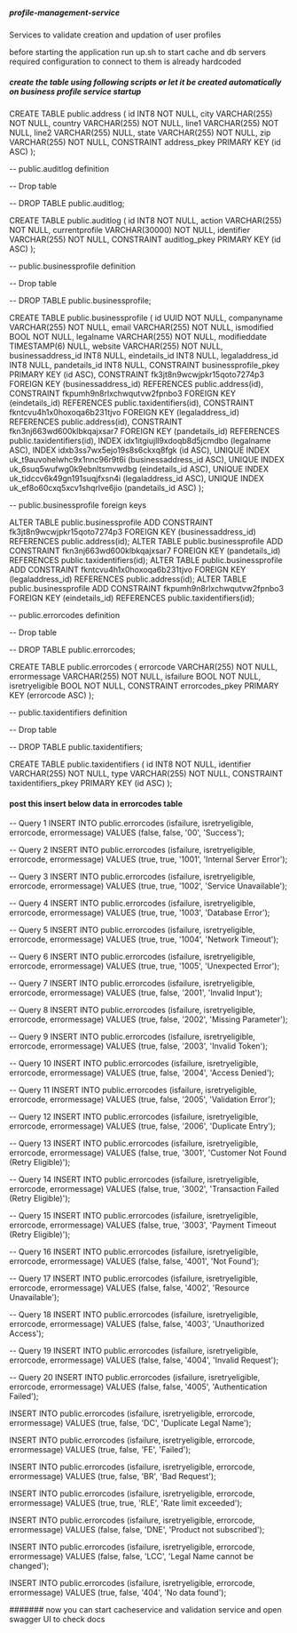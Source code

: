 ##### profile-management-service

Services to validate creation and updation of user profiles

before starting the application run up.sh to start cache and db servers
required configuration to connect to them is already hardcoded

##### create the table using following scripts or let it be created automatically on business profile service startup

CREATE TABLE public.address (
	id INT8 NOT NULL,
	city VARCHAR(255) NOT NULL,
	country VARCHAR(255) NOT NULL,
	line1 VARCHAR(255) NOT NULL,
	line2 VARCHAR(255) NULL,
	state VARCHAR(255) NOT NULL,
	zip VARCHAR(255) NOT NULL,
	CONSTRAINT address_pkey PRIMARY KEY (id ASC)
);

-- public.auditlog definition

-- Drop table

-- DROP TABLE public.auditlog;

CREATE TABLE public.auditlog (
	id INT8 NOT NULL,
	action VARCHAR(255) NOT NULL,
	currentprofile VARCHAR(30000) NOT NULL,
	identifier VARCHAR(255) NOT NULL,
	CONSTRAINT auditlog_pkey PRIMARY KEY (id ASC)
);

-- public.businessprofile definition

-- Drop table

-- DROP TABLE public.businessprofile;

CREATE TABLE public.businessprofile (
	id UUID NOT NULL,
	companyname VARCHAR(255) NOT NULL,
	email VARCHAR(255) NOT NULL,
	ismodified BOOL NOT NULL,
	legalname VARCHAR(255) NOT NULL,
	modifieddate TIMESTAMP(6) NULL,
	website VARCHAR(255) NOT NULL,
	businessaddress_id INT8 NULL,
	eindetails_id INT8 NULL,
	legaladdress_id INT8 NULL,
	pandetails_id INT8 NULL,
	CONSTRAINT businessprofile_pkey PRIMARY KEY (id ASC),
	CONSTRAINT fk3jt8n9wcwjpkr15qoto7274p3 FOREIGN KEY (businessaddress_id) REFERENCES public.address(id),
	CONSTRAINT fkpumh9n8rlxchwqutvw2fpnbo3 FOREIGN KEY (eindetails_id) REFERENCES public.taxidentifiers(id),
	CONSTRAINT fkntcvu4h1x0hoxoqa6b231tjvo FOREIGN KEY (legaladdress_id) REFERENCES public.address(id),
	CONSTRAINT fkn3nj663wd600klbkqajxsar7 FOREIGN KEY (pandetails_id) REFERENCES public.taxidentifiers(id),
	INDEX idx1itgiujll9xdoqb8d5jcmdbo (legalname ASC),
	INDEX idxb3ss7wx5ejo19s8s6ckxq8fgk (id ASC),
	UNIQUE INDEX uk_t9auvohelwhc9x1nnc96r9t6i (businessaddress_id ASC),
	UNIQUE INDEX uk_6suq5wufwg0k9ebnltsmvwdbg (eindetails_id ASC),
	UNIQUE INDEX uk_tidccv6k49gn191suqjfxsn4i (legaladdress_id ASC),
	UNIQUE INDEX uk_ef8o60cxq5xcv1shqrlve6jio (pandetails_id ASC)
);


-- public.businessprofile foreign keys

ALTER TABLE public.businessprofile ADD CONSTRAINT fk3jt8n9wcwjpkr15qoto7274p3 FOREIGN KEY (businessaddress_id) REFERENCES public.address(id);
ALTER TABLE public.businessprofile ADD CONSTRAINT fkn3nj663wd600klbkqajxsar7 FOREIGN KEY (pandetails_id) REFERENCES public.taxidentifiers(id);
ALTER TABLE public.businessprofile ADD CONSTRAINT fkntcvu4h1x0hoxoqa6b231tjvo FOREIGN KEY (legaladdress_id) REFERENCES public.address(id);
ALTER TABLE public.businessprofile ADD CONSTRAINT fkpumh9n8rlxchwqutvw2fpnbo3 FOREIGN KEY (eindetails_id) REFERENCES public.taxidentifiers(id);

-- public.errorcodes definition

-- Drop table

-- DROP TABLE public.errorcodes;

CREATE TABLE public.errorcodes (
	errorcode VARCHAR(255) NOT NULL,
	errormessage VARCHAR(255) NOT NULL,
	isfailure BOOL NOT NULL,
	isretryeligible BOOL NOT NULL,
	CONSTRAINT errorcodes_pkey PRIMARY KEY (errorcode ASC)
);

-- public.taxidentifiers definition

-- Drop table

-- DROP TABLE public.taxidentifiers;

CREATE TABLE public.taxidentifiers (
	id INT8 NOT NULL,
	identifier VARCHAR(255) NOT NULL,
	type VARCHAR(255) NOT NULL,
	CONSTRAINT taxidentifiers_pkey PRIMARY KEY (id ASC)
);


#### post this insert below data in errorcodes table

-- Query 1
INSERT INTO public.errorcodes (isfailure, isretryeligible, errorcode, errormessage) VALUES (false, false, '00', 'Success');

-- Query 2
INSERT INTO public.errorcodes (isfailure, isretryeligible, errorcode, errormessage) VALUES (true, true, '1001', 'Internal Server Error');

-- Query 3
INSERT INTO public.errorcodes (isfailure, isretryeligible, errorcode, errormessage) VALUES (true, true, '1002', 'Service Unavailable');

-- Query 4
INSERT INTO public.errorcodes (isfailure, isretryeligible, errorcode, errormessage) VALUES (true, true, '1003', 'Database Error');

-- Query 5
INSERT INTO public.errorcodes (isfailure, isretryeligible, errorcode, errormessage) VALUES (true, true, '1004', 'Network Timeout');

-- Query 6
INSERT INTO public.errorcodes (isfailure, isretryeligible, errorcode, errormessage) VALUES (true, true, '1005', 'Unexpected Error');

-- Query 7
INSERT INTO public.errorcodes (isfailure, isretryeligible, errorcode, errormessage) VALUES (true, false, '2001', 'Invalid Input');

-- Query 8
INSERT INTO public.errorcodes (isfailure, isretryeligible, errorcode, errormessage) VALUES (true, false, '2002', 'Missing Parameter');

-- Query 9
INSERT INTO public.errorcodes (isfailure, isretryeligible, errorcode, errormessage) VALUES (true, false, '2003', 'Invalid Token');

-- Query 10
INSERT INTO public.errorcodes (isfailure, isretryeligible, errorcode, errormessage) VALUES (true, false, '2004', 'Access Denied');

-- Query 11
INSERT INTO public.errorcodes (isfailure, isretryeligible, errorcode, errormessage) VALUES (true, false, '2005', 'Validation Error');

-- Query 12
INSERT INTO public.errorcodes (isfailure, isretryeligible, errorcode, errormessage) VALUES (true, false, '2006', 'Duplicate Entry');

-- Query 13
INSERT INTO public.errorcodes (isfailure, isretryeligible, errorcode, errormessage) VALUES (false, true, '3001', 'Customer Not Found (Retry Eligible)');

-- Query 14
INSERT INTO public.errorcodes (isfailure, isretryeligible, errorcode, errormessage) VALUES (false, true, '3002', 'Transaction Failed (Retry Eligible)');

-- Query 15
INSERT INTO public.errorcodes (isfailure, isretryeligible, errorcode, errormessage) VALUES (false, true, '3003', 'Payment Timeout (Retry Eligible)');

-- Query 16
INSERT INTO public.errorcodes (isfailure, isretryeligible, errorcode, errormessage) VALUES (false, false, '4001', 'Not Found');

-- Query 17
INSERT INTO public.errorcodes (isfailure, isretryeligible, errorcode, errormessage) VALUES (false, false, '4002', 'Resource Unavailable');

-- Query 18
INSERT INTO public.errorcodes (isfailure, isretryeligible, errorcode, errormessage) VALUES (false, false, '4003', 'Unauthorized Access');

-- Query 19
INSERT INTO public.errorcodes (isfailure, isretryeligible, errorcode, errormessage) VALUES (false, false, '4004', 'Invalid Request');

-- Query 20
INSERT INTO public.errorcodes (isfailure, isretryeligible, errorcode, errormessage) VALUES (false, false, '4005', 'Authentication Failed');

INSERT INTO public.errorcodes (isfailure, isretryeligible, errorcode, errormessage) VALUES (true, false, 'DC', 'Duplicate Legal Name');

INSERT INTO public.errorcodes (isfailure, isretryeligible, errorcode, errormessage) VALUES (true, false, 'FE', 'Failed');

INSERT INTO public.errorcodes (isfailure, isretryeligible, errorcode, errormessage) VALUES (true, false, 'BR', 'Bad Request');

INSERT INTO public.errorcodes (isfailure, isretryeligible, errorcode, errormessage) VALUES (true, true, 'RLE', 'Rate limit exceeded');

INSERT INTO public.errorcodes (isfailure, isretryeligible, errorcode, errormessage) VALUES (false, false, 'DNE', 'Product not subscribed');

INSERT INTO public.errorcodes (isfailure, isretryeligible, errorcode, errormessage) VALUES (false, false, 'LCC', 'Legal Name cannot be changed');

INSERT INTO public.errorcodes (isfailure, isretryeligible, errorcode, errormessage) VALUES (true, false, '404', 'No data found');

####### now you can start cacheservice and validation service and open swagger UI to check docs
